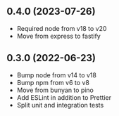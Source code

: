 ## 0.4.0 (2023-07-26)

- Required node from v18 to v20
- Move from express to fastify

## 0.3.0 (2022-06-23)

- Bump node from v14 to v18
- Bump npm from v6 to v8
- Move from bunyan to pino
- Add ESLint in addition to Prettier
- Split unit and integration tests
